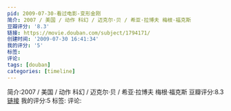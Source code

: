 ```yaml
---
pid: 2009-07-30-看过电影-变形金刚
简介: 2007 / 美国 / 动作 科幻 / 迈克尔·贝 / 希亚·拉博夫 梅根·福克斯
豆瓣评分: '8.3'
链接: https://movie.douban.com/subject/1794171/
创建时间: '2009-07-30 16:41:34'
我的评分: '5'
标签:
评论:
tags: [douban]
categories: [timeline]
---
```

简介:2007 / 美国 / 动作 科幻 / 迈克尔·贝 / 希亚·拉博夫 梅根·福克斯
豆瓣评分:8.3
[链接](https://movie.douban.com/subject/1794171/)
我的评分:5
标签:
评论:

